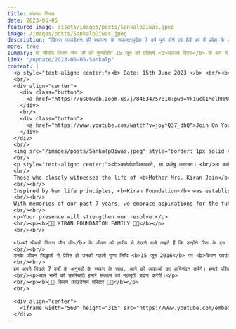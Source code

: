 ```yaml
---
title: संकल्प दिवस
date: 2023-06-05
featured_image: assets/images/posts/SankalpDiwas.jpeg
image: /images/posts/SankalpDiwas.jpeg
description: "किरण फाउंडेशन की स्थापना के सफलतापूर्वक 7 वर्ष पूर्ण होने एवं 8वें वर्ष में प्रवेश के अवसर पर आप को स्नेहपूर्वक आमंत्रित करते हैं। किरण फाउंडेशन परिवार के सदस्य इस अवसर पर सांस्कृतिक, प्रेरणादायक एवं ज्ञानवर्धक कार्यक्रम प्रस्तुत करेंगे। (7:30 PM Thursday, 15th June 2015)"
more: true
summary: मां श्रीमति किरण जैन जी की पुण्यतिथि 15 जून को प्रतिवर्ष <b>संकल्प दिवस</b> के रूप में मनाया जाता है।
link: "/update/2023-06-05-Sankalp"
content: |
  <p style="text-align: center;"><b> Date: 15th June 2023 </b> <br/><b> Time: 7:30 PM IST </b><br/>This is an online meeting. The joining link will open 20 minutes before the program starts. <br/></p>
  <br/>
  <div align="center">
    <div class="button">
      <a href="https://us06web.zoom.us/j/84634757810?pwd=Vk1uck1MelhRMXhEZjBuNTI2eXJmQT09" style="pointer-events: none">Join on Zoom <i class="fab fa-zoommeet"></i></a>
    </div>
    <br/>
    <div class="button">
      <a href="https://www.youtube.com/watch?v=joyfQ37_dhQ">Join On YouTube<i class="fab fa-youtube"></i></a>
    </div>
  </div>
  <br/>
  <img src="/images/posts/SankalpDiwas.jpeg" style="border: 1px solid #888;"/>
  <br/>
  <p style="text-align: center;"><b>कर्मण्येवाधिकारस्ते, मा फलेषु कदाचन। <br/>मा कर्मफलहेतुर्भूर्मा ते सङ्गोऽस्त्वकर्मणि।।<br/></b></p>
  <br/>
  Those who closely witnessed the life of <b>Mother Mrs. Kiran Jain</b> say that they have experienced this famous verse from the Bhagavad Gita come alive. Even in the most difficult circumstances, she continued to perform her duties selflessly.
  <br/><br/>
  Inspired by her life principles, <b>Kiran Foundation</b> was established on her first death anniversary, <b>15th June 2016</b>. As we successfully complete <b>7 years</b> of Kiran Foundation's establishment and enter the <b>8th year</b>, we cordially invite you to join us in our resolve and reflection with love and warmth.
  <br/><br/>
  With memories of our past 7 years, we embrace aspirations for the future as we commemorate this occasion. Members of our family will present a cultural, inspirational, and knowledge-enhancing program on this occasion.
  <br/><br/>
  <p>Your presence will strengthen our resolve.</p>
  <br/><p><b>🙏🏻 KIRAN FOUNDATION FAMILY 🙏🏻</b></p>
  <br/><br/>

  <b>माँ श्रीमती किरण जैन जी</b> के जीवन को क़रीब से देखने वाले कहते हैं कि उन्होंने गीता के इस प्रसिद्ध श्लोक को जीवंत देखा है। वो कठिन से कठिन परिस्थितियों में भी अपने कर्म का निष्काम पालन करती रहीं।
  <br/><br/>
  उनके जीवन सिद्धांतों से प्रेरित हो उनकी पहली पुण्य तिथि <b>15 जून 2016</b> पर <b>किरण फ़ाउंडेशन</b> की संस्थापना की गयी। हम किरण फाउंडेशन की स्थापना के सफलतापूर्वक <b>7 वर्ष</b> पूर्ण होने एवं <b>8वें वर्ष</b> में प्रवेश के अवसर पर आप को स्नेहपूर्वक आमंत्रित करते हैं।
  <br/><br/>
  हम अपने पिछले 7 वर्षों के अनुभवों के स्मरण के साथ, आगे की आशाओं का अभिनंदन करेंगे। हमारे परिवार के सदस्य इस अवसर पर सांस्कृतिक, प्रेरणादायक एवं ज्ञानवर्धक कार्यक्रम प्रस्तुत करेंगे।
  <br/><p>आप सभी की उपस्थिति हमारे संकल्प को मज़बूती प्रदान करेगी।</p>
  <br/><p><b>🙏🏻 किरण फ़ाउंडेशन परिवार 🙏🏻</b></p>
  <br/>

  <div align="center">
    <iframe width="560" height="315" src="https://www.youtube.com/embed/AATVpf5lG1A" title="YouTube video player" frameborder="0" allow="accelerometer; autoplay; clipboard-write; encrypted-media; gyroscope; picture-in-picture; web-share" allowfullscreen></iframe>
  </div>
---
```

